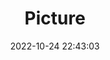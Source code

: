 ---
weight: 1
images:
- /images/edited/166.jpeg
title: Picture
date: 2022-10-24 22:43:03
tags: [luminarneo,work,ilce7m3,person,teddybear,bench,bowl]
---